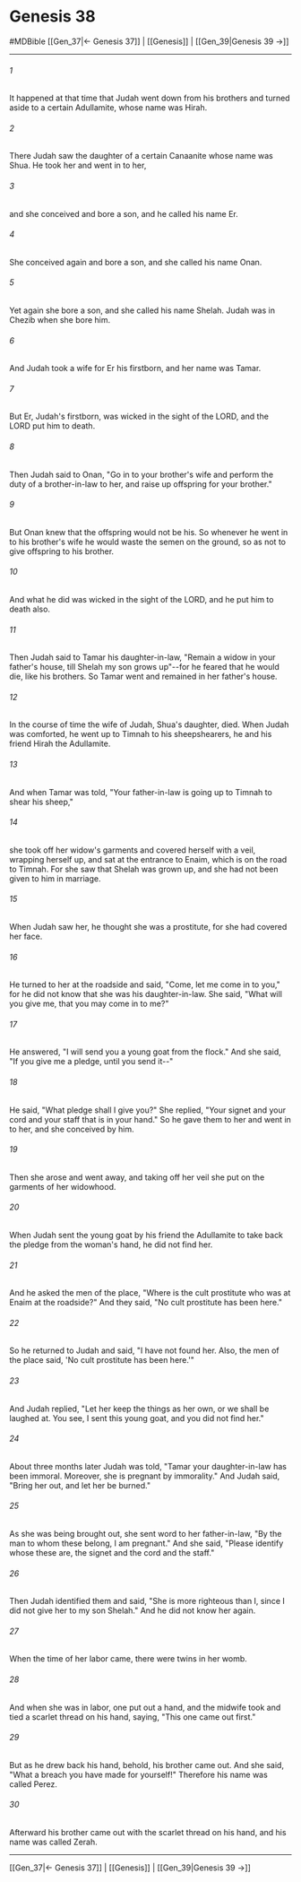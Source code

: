 # Genesis 38
#MDBible
[[Gen_37|← Genesis 37]] | [[Genesis]] | [[Gen_39|Genesis 39 →]]

***

###### 1 

It happened at that time that Judah went down from his brothers and turned aside to a certain Adullamite, whose name was Hirah. 

###### 2 

There Judah saw the daughter of a certain Canaanite whose name was Shua. He took her and went in to her, 

###### 3 

and she conceived and bore a son, and he called his name Er. 

###### 4 

She conceived again and bore a son, and she called his name Onan. 

###### 5 

Yet again she bore a son, and she called his name Shelah. Judah was in Chezib when she bore him. 

###### 6 

And Judah took a wife for Er his firstborn, and her name was Tamar. 

###### 7 

But Er, Judah's firstborn, was wicked in the sight of the LORD, and the LORD put him to death. 

###### 8 

Then Judah said to Onan, "Go in to your brother's wife and perform the duty of a brother-in-law to her, and raise up offspring for your brother." 

###### 9 

But Onan knew that the offspring would not be his. So whenever he went in to his brother's wife he would waste the semen on the ground, so as not to give offspring to his brother. 

###### 10 

And what he did was wicked in the sight of the LORD, and he put him to death also. 

###### 11 

Then Judah said to Tamar his daughter-in-law, "Remain a widow in your father's house, till Shelah my son grows up"--for he feared that he would die, like his brothers. So Tamar went and remained in her father's house. 

###### 12 

In the course of time the wife of Judah, Shua's daughter, died. When Judah was comforted, he went up to Timnah to his sheepshearers, he and his friend Hirah the Adullamite. 

###### 13 

And when Tamar was told, "Your father-in-law is going up to Timnah to shear his sheep," 

###### 14 

she took off her widow's garments and covered herself with a veil, wrapping herself up, and sat at the entrance to Enaim, which is on the road to Timnah. For she saw that Shelah was grown up, and she had not been given to him in marriage. 

###### 15 

When Judah saw her, he thought she was a prostitute, for she had covered her face. 

###### 16 

He turned to her at the roadside and said, "Come, let me come in to you," for he did not know that she was his daughter-in-law. She said, "What will you give me, that you may come in to me?" 

###### 17 

He answered, "I will send you a young goat from the flock." And she said, "If you give me a pledge, until you send it--" 

###### 18 

He said, "What pledge shall I give you?" She replied, "Your signet and your cord and your staff that is in your hand." So he gave them to her and went in to her, and she conceived by him. 

###### 19 

Then she arose and went away, and taking off her veil she put on the garments of her widowhood. 

###### 20 

When Judah sent the young goat by his friend the Adullamite to take back the pledge from the woman's hand, he did not find her. 

###### 21 

And he asked the men of the place, "Where is the cult prostitute who was at Enaim at the roadside?" And they said, "No cult prostitute has been here." 

###### 22 

So he returned to Judah and said, "I have not found her. Also, the men of the place said, 'No cult prostitute has been here.'" 

###### 23 

And Judah replied, "Let her keep the things as her own, or we shall be laughed at. You see, I sent this young goat, and you did not find her." 

###### 24 

About three months later Judah was told, "Tamar your daughter-in-law has been immoral. Moreover, she is pregnant by immorality." And Judah said, "Bring her out, and let her be burned." 

###### 25 

As she was being brought out, she sent word to her father-in-law, "By the man to whom these belong, I am pregnant." And she said, "Please identify whose these are, the signet and the cord and the staff." 

###### 26 

Then Judah identified them and said, "She is more righteous than I, since I did not give her to my son Shelah." And he did not know her again. 

###### 27 

When the time of her labor came, there were twins in her womb. 

###### 28 

And when she was in labor, one put out a hand, and the midwife took and tied a scarlet thread on his hand, saying, "This one came out first." 

###### 29 

But as he drew back his hand, behold, his brother came out. And she said, "What a breach you have made for yourself!" Therefore his name was called Perez. 

###### 30 

Afterward his brother came out with the scarlet thread on his hand, and his name was called Zerah. 

***

[[Gen_37|← Genesis 37]] | [[Genesis]] | [[Gen_39|Genesis 39 →]]
